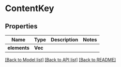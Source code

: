 # ContentKey

## Properties

Name | Type | Description | Notes
------------ | ------------- | ------------- | -------------
**elements** | **Vec<String>** |  | 

[[Back to Model list]](../README.md#documentation-for-models) [[Back to API list]](../README.md#documentation-for-api-endpoints) [[Back to README]](../README.md)


